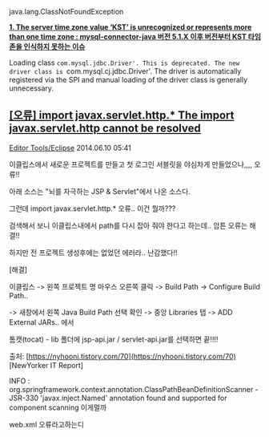 java.lang.ClassNotFoundException



[**1. The server time zone value ‘KST’ is unrecognized or represents more than one time zone : mysql-connector-java 버전 5.1.X 이후 버전부터 KST 타임존을 인식하지 못하는 이슈**](https://yenaworldblog.wordpress.com/2018/01/24/java-mysql-%EC%97%B0%EB%8F%99%EC%8B%9C-%EB%B0%9C%EC%83%9D%ED%95%98%EB%8A%94-%EC%97%90%EB%9F%AC-%EB%AA%A8%EC%9D%8C/)



Loading class `com.mysql.jdbc.Driver'. This is deprecated. The new driver class is `com.mysql.cj.jdbc.Driver'. The driver is automatically registered via the SPI and manual loading of the driver class is generally unnecessary.



## [[오류] import javax.servlet.http.* The import javax.servlet.http cannot be resolved](https://nyhooni.tistory.com/70)

[Editor Tools/Eclipse](https://nyhooni.tistory.com/category/Editor%20Tools/Eclipse) 2014.06.10 05:41

이클립스에서 새로운 프로젝트를 만들고 첫 로그인 서블릿을 야심차게 만들었으나,,,, 오류!!  

아래 소스는 "뇌를 자극하는 JSP & Servlet"에서 나온 소스다.  

그런데 import javax.servlet.http.* 오류.. 이건 뭘까???  

검색해서 보니 이클립스내에서 path를 다시 잡아 줘야 한다고 하는데.. 암튼 오류는 해결!!

하지만 전 프로젝트 생성후에는 없었던 에러라.. 난감했다!!

  
  [해결]  

이클립스 -> 왼쪽 프로젝트 명 마우스 오른쪽 클릭 -> Build Path -> Configure Build Path..

-> 새창에서 왼쪽 Java Build Path 선택 확인 -> 중앙 Libraries 탭 -> ADD External JARs.. 에서

톰캣(tocat) - lib 폴더에 jsp-api.jar / servlet-api.jar를 선택하면 끝!!!!  


출처: [https://nyhooni.tistory.com/70](https://nyhooni.tistory.com/70) [NewYorker IT Report]  


INFO : org.springframework.context.annotation.ClassPathBeanDefinitionScanner - JSR-330 'javax.inject.Named' annotation found and supported for component scanning
이게멀까

web.xml 오류라고하는디
<!--stackedit_data:
eyJoaXN0b3J5IjpbMjkwMjM4NTg3LC0xMjI4Mzk3MTI3LDgwOD
EzNDM4MSwtMTA3NDc3NzQyNF19
-->